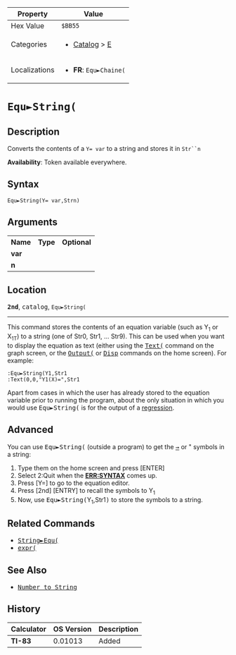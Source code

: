 | Property      | Value |
|---------------|-------|
| Hex Value     | `$BB55`|
| Categories    | <ul><li>[Catalog](<../categories/Catalog.md>) > [E](<../categories/Catalog.md#E>)</li></ul> |
| Localizations | <ul><li><b>FR</b>: `Equ►Chaine(`</li></ul> |

# `Equ►String(`

## Description
Converts the contents of a `Y= var` to a string and stores it in `Str``n`


<b>Availability</b>: Token available everywhere.

## Syntax
`Equ►String(Y= var,Strn)`

## Arguments
<table>
<tr><th>Name</th><th>Type</th><th>Optional</th></tr>

<tr><td><b>var</b></td><td></td><td></td></tr>

<tr><td><b>n</b></td><td></td><td></td></tr>

</table>

## Location
<tt><kbd><b>2nd</b></kbd></tt>, <kbd>catalog</kbd>, `Equ►String(`
<hr>

This command stores the contents of an equation variable (such as Y<sub>1</sub> or X<sub>1T</sub>) to a string (one of Str0, Str1, … Str9). This can be used when you want to display the equation as text (either using the <tt><a href="Text(.md">Text(</a></tt> command on the graph screen, or the <tt><a href="Output(.md">Output(</a></tt> or <tt><a href="Disp.md">Disp</a></tt> commands on the home screen). For example:

```ti-basic
:Equ►String(Y1,Str1
:Text(0,0,"Y1(X)=",Str1
```

Apart from cases in which the user has already stored to the equation variable prior to running the program, about the only situation in which you would use <tt>Equ►String(</tt> is for the output of a [regression](regression-models).

## Advanced

You can use <tt>Equ►String(</tt> (outside a program) to get the <tt><a href="→.md">→</a></tt> or " symbols in a string:

1.  Type them on the home screen and press [ENTER]
2.  Select 2:Quit when the **[ERR:SYNTAX](errors#syntax)** comes up.
3.  Press [Y=] to go to the equation editor.
4.  Press [2nd] [ENTRY] to recall the symbols to Y<sub>1</sub>
5.  Now, use <tt>Equ►String(</tt>Y<sub>1</sub>,Str1<tt>)</tt> to store the symbols to a string.

## Related Commands

*   <tt><a href="String►Equ(.md">String►Equ(</a></tt>
*   <tt><a href="expr(.md">expr(</a></tt>

## See Also

*   <tt><a href="Number to String.md">Number to String</a></tt>

## History
| Calculator | OS Version | Description |
|------------|------------|-------------|
| <b>TI-83</b> | 0.01013 | Added |


